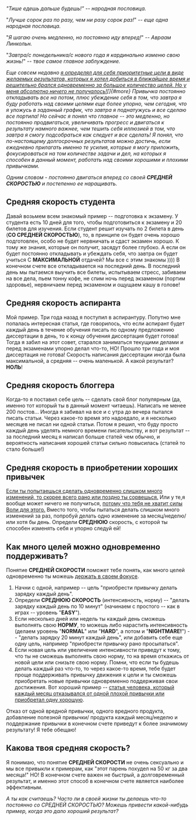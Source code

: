 
<!--
Title: Какова твоя средняя скорость?
PostId: 8644334321863253497
Published: true
-->

*"Тише едешь дальше будешь!" -- народная пословица.*

"*Лучше сорок раз по разу, чем ни разу сорок раз!*" -- *еще одна народная пословица.*

"*Я шагаю очень медленно, но постоянно иду вперед!*" -- *Авраам Линкольн.*

"*Завтра/с понедельника/с нового года я кардинально изменю свою жизнь!*"
-- *твое самое главное заблуждение.*

*Еще совсем недавно [я определял для себя приоритетные цели в виде желаемых результатов, которых я хотел добиться в ближайшее время и решительно брался одновременно за большое количество целей. Но у меня абсолютно ничего не получалось!](http://nerdistway.blogspot.com/2014/03/blog-post_19.html)[]{#more} Привычка постоянно откладывать все на потом, плюс убеждение себя в том, что завтра я буду работать над своими целями еще более упорно, чем сегодня, что я уложусь в заданный график, что завтра я поднатужусь и все сделаю все портила! Но сейчас я понял что главное -- это медленно, но постоянно продвигаться, увеличивать прогресс и двигаться к результату намного важнее, чем тешить себя иллюзией в том, что завтра я смогу подсобраться как следует и все сделать! Я понял, что по-настоящему долгосрочных результатов можно достичь, если ежедневно прилагать именно те усилия, которые я могу приложить, фокусироваться на том количестве задачи и дел, на которых я способен в данный момент, работать над своими хорошими и плохими привычками.*

*Одним словом - постоянно двигаться вперед со своей **СРЕДНЕЙ СКОРОСТЬЮ** и постепенно ее наращивать.*

## Средняя скорость студента

Давай возьмем всем знакомый пример -- подготовка к экзамену. У студента есть 10 дней для того, чтобы подготовиться к экзамену и 20 билетов для изучения. Если студент решит изучать по 2 билета в день (**СО СРЕДНЕЙ СКОРОСТЬЮ**), то, в принципе он будет очень хорошо подготовлен, особо не будет нервничать и сдаст экзамен хорошо. К тому же знания, которые он получит, засядут более глубоко. А если он будет постоянно откладывать и убеждать себя, что завтра он будет учиться С **МАКСИМАЛЬНОЙ** отдачей? Мы все с этим знакомы )))) В конечном счете все откладывается на последний день. В последний день мы пытаемся выучить все билеты, испытываем стресс, забиваем на все дела, пьем тонну кофе, не спим ночь перед экзаменом (портим здоровье), нервничаем перед экзаменом и ощущаем кашу в голове!

## Средняя скорость аспиранта

Мой пример. Три года назад я поступил в аспирантуру. Попутно мне попалась интересная статья, где говорилось, что если аспирант будет каждый день в течение обучения писать по одному предложению диссертации в день, то к концу обучения диссертация будет готова! Тогда я забил на этот совет, старался заниматься текущими делами и перед экзаменами упорно делал что-то, НО! Прошло три года и моя диссертация не готова! Скорость написания диссертации иногда была максимальной, а средняя -- очень маленькой. А какой результат? **НОЛЬ**!

## Средняя скорость блоггера

Когда-то я поставил себе цель -- сделать свой блог популярным (да, именно тот который ты в данный момент читаешь). Написать не менее 200 постов... Иногда я забивал на все и с утра до вечера пытался писать статьи. Через какое-то время это надоедало, и я несколько месяцев не писал ни одной статьи. Потом я решил, что буду просто каждый день уделять немного времени писательству, и вот результат -- за последний месяц я написал больше статей чем обычно, и вероятность написания хорошей статьи сильно повысилась (статей то стало больше!)

## Средняя скорость в приобретении хороших привычек

[Если ты попытаешься сделать одновременно слишком много изменений, то скорее всего рано или поздно ты сорвешься.](http://zenhabits.ru/fail/) Или у те,я вообще может ничего не получиться, [потому что тебя не хватит силы Воли для этого.](http://nerdistway.blogspot.com/2013/12/blog-post_27.html) Вместо того, чтобы пытаться делать слишком много изменений за раз, попробуй делать одно изменение за месяц/неделю/или хотя бы день. Определи
**СРЕДНЮЮ** скорость, с которой ты способен изменять себя и упорно следуй ей!

## Как много целей можно одновременно поддерживать?

Понятие **СРЕДНЕЙ СКОРОСТИ** поможет тебе понять, как много целей одновременно ты можешь [держать в своем фокусе](http://nerdistway.blogspot.com/2013/11/blog-post.html).

1.  Начни с одной, например -- цель "приобрести привычку делать зарядку
    каждый день".
2.  Определи **СРЕДНЮЮ СКОРОСТЬ** (интенсивность, норму) -- "делать
    зарядку каждый день по 10 минут" (начинаем с простого -- как в играх
    -- уровень "**EASY**").
3.  Если несколько дней или недель ты каждый день сможешь выполнять свою
    **НОРМУ**, то можешь либо нарастить интенсивность (делаем уровень
    "**NORMAL**" или "**HARD**", а потом и "**NIGHTMARE!**") -- "делать
    зарядку 20 минут каждый день", или добавить себе еще одну цель,
    например "приобрести привычку рано просыпаться".
4.  Если новая цель или увеличение интенсивности приведут к тому, что ты
    не сможешь выполнять свою норму, то на время откажись от новой цели
    или снизьте свою норму. Помни, что если ты будешь делать каждый раз
    что-то, то через какое-то время, тебе будет проще поддерживать
    привычку движения к цели и ты сможешь приобретать новые привычки
    одновременно поддерживая свои достижения. Вот хороший пример --
    [статья человека, который каждый месяц отказывался от одной плохой
    привычки или приобретал одну хорошую](http://zenhabits.ru/normal/).

Отказ от одной вредной привычки, одного вредного продукта, добавление полезной привычки/ продукта каждый месяц/неделю и поддержание привычки в конечном счете приведут к более значимому результату! Я тебе обещаю!

## Какова твоя средняя скорость?

Я понимаю, что понятие **СРЕДНЕЙ СКОРОСТИ** не очень сексуально и мы все привыкли к примерам, как "этот парень похудел на 50 кг за два месяца!" НО! В конечном счете важен не быстрый, а долговременный результат, и именно этот способ в конечном счете является наиболее эффективным.

*А ты как считаешь? Часто ли в своей жизни ты делаешь что-то постоянно со СРЕДНЕЙ СКОРОСТЬЮ? Можешь привести какой-нибудь пример, когда это дало хороший результат?*


